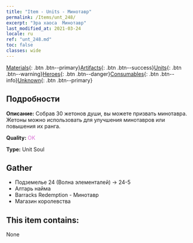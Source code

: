 ```yaml
---
title: "Item - Units - Минотавр"
permalink: /Items/unt_248/
excerpt: "Эра хаоса  Минотавр"
last_modified_at: 2021-03-24
locale: ru
ref: "unt_248.md"
toc: false
classes: wide
---
```

 [Materials](/ru/Items/){: .btn .btn--primary}[Artifacts](/ru/Items/Artifacts/){: .btn .btn--success}[Units](/ru/Items/Units/){: .btn .btn--warning}[Heroes](/ru/Items/Heroes/){: .btn .btn--danger}[Consumables](/ru/Items/Consumables/){: .btn .btn--info}[Unknown](/ru/Items/Unknown/){: .btn .btn--primary}

## Подробности
 **Описание:** Собрав 30 жетонов души, вы можете призвать минотавра. Жетоны можно использовать для улучшения минотавров или повышения их ранга.

 **Quality:** <span style="color: #DA70D6">OK</span>

 **Type:** Unit Soul

## Gather

*    Подземелье 24 (Волна элементалей) -> 24-5 
*    Алтарь найма 
*    Barracks Redemption - Минотавр 
*    Магазин королевства 

## This item contains:

  None

